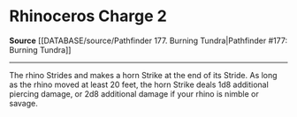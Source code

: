 ﻿---
actions: '[two-actions]'
id: '1157'
name: Rhinoceros Charge
rarity: Common
source: '[[DATABASE/source/Pathfinder 177. Burning Tundra|Pathfinder #177: Burning
  Tundra]]'
type: Action

---
# Rhinoceros Charge <span class="action-icon">2</span>

**Source** [[DATABASE/source/Pathfinder 177. Burning Tundra|Pathfinder #177: Burning Tundra]]

---
The rhino Strides and makes a horn Strike at the end of its Stride. As long as the rhino moved at least 20 feet, the horn Strike deals 1d8 additional piercing damage, or 2d8 additional damage if your rhino is nimble or savage.